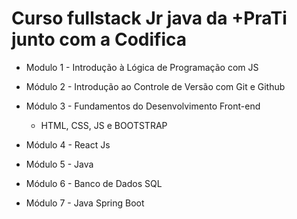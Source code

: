 # Curso fullstack Jr java da +PraTi junto com a Codifica 

- Modulo 1 - Introdução à Lógica de Programação com JS
 
- Módulo 2 - Introdução ao Controle de Versão com Git e Github

- Módulo 3 - Fundamentos do Desenvolvimento Front-end
  -   HTML, CSS, JS e BOOTSTRAP

- Módulo 4 - React Js
  
- Módulo 5 - Java

- Módulo 6 - Banco de Dados SQL

- Módulo 7 - Java Spring Boot